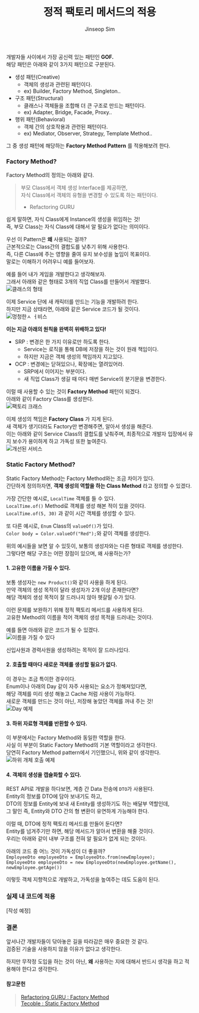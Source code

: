 ﻿---
layout: post
title: "정적 팩토리 메서드의 적용"
categories: ToyProject
tags: [develop]
author:
  - Jinseop Sim
---
개발자들 사이에서 가장 공신력 있는 패턴인 __GOF.__  
해당 패턴은 아래와 같이 3가지 패턴으로 구분된다.  
- 생성 패턴(Creative)
  - 객체의 생성과 관련된 패턴이다.
  - ex) Builder, Factory Method, Singleton..
- 구조 패턴(Structural)
  - 클래스나 객체들을 조합해 더 큰 구조로 만드는 패턴이다.
  - ex) Adapter, Bridge, Facade, Proxy..
- 행위 패턴(Behavioral)
  - 객체 간의 상호작용과 관련된 패턴이다.
  - ex) Mediator, Observer, Strategy, Template Method..

그 중 생성 패턴에 해당하는 __Factory Method Pattern__ 를 적용해보려 한다.  

### Factory Method?
Factory Method의 정의는 아래와 같다.  

> 부모 Class에서 객체 생성 Interface를 제공하면,  
> 자식 Class에서 객체의 유형을 변경할 수 있도록 하는 패턴이다.  
> - Refactoring GURU  

쉽게 말하면, 자식 Class에게 Instance의 생성을 위임하는 것!  
즉, 부모 Class는 자식 Class에 대해서 알 필요가 없다는 의미이다.  

우선 이 Pattern은 __왜__ 사용되는 걸까?  
근본적으로는 Class간의 결합도를 낮추기 위해 사용한다.  
즉, 다른 Class에 주는 영향을 줄여 유지 보수성을 높임이 목표이다.  
말로는 이해하기 어려우니 예를 들어보자.  

예를 들어 내가 게임을 개발한다고 생각해보자.  
그래서 아래와 같은 형태로 3개의 직업 Class를 만들어서 개발했다.  
![클래스의 형태](https://user-images.githubusercontent.com/71700079/224204617-c22fd0a6-282a-44d4-a4ae-faf6cf18675d.png)  

이제 Service 단에 새 캐릭터를 만드는 기능을 개발하려 한다.  
하지만 지금 상태라면, 아래와 같은 Service 코드가 될 것이다.  
![멍청한ㅅ ㅓ비스](https://user-images.githubusercontent.com/71700079/224204642-467ab678-7ddf-4846-9dff-c5c655b325fd.png)  

__이는 지금 아래의 원칙을 완벽히 위배하고 있다!__  
- SRP : 변경은 한 가지 이유로만 하도록 한다.
  - Service는 로직을 통해 DB에 저장을 하는 것이 원래 책임이다.
  - 하지만 지금은 객체 생성의 책임까지 지고있다.
- OCP : 변경에는 닫혀있으나, 확장에는 열려있어라.
  - SRP에서 이어지는 부분이다.
  - 새 직업 Class가 생길 때 마다 매번 Service의 분기문을 변경한다.

이럴 때 사용할 수 있는 것이 __Factory Method__ 패턴이 되겠다.  
아래와 같이 Factory Class를 생성한다.  
![팩토리 크래스](https://user-images.githubusercontent.com/71700079/224204783-b2c8d712-2e69-4bbc-9dc0-03605da700be.png)  

이제 생성의 책임은 __Factory Class__ 가 지게 된다.  
새 객체가 생기더라도 Factory만 변경해주면, 알아서 생성을 해준다.  
이는 아래와 같이 Service Class의 결합도를 낮춰주며, 최종적으로 개발자 입장에서 유지 보수가 용이하게 하고 가독성 또한 높여준다.  
![개선된 서비스](https://user-images.githubusercontent.com/71700079/224204802-15b1bc26-2dc3-4e1c-b9b1-e2ce880e56e9.png)  

### Static Factory Method?
Static Factory Method는 Factory Method와는 조금 차이가 있다.  
간단하게 정의하자면, __객체 생성의 역할을 하는 Class Method__ 라고 정의할 수 있겠다.  

가장 간단한 예시로, ```LocalTime``` 객체를 들 수 있다.  
```LocalTime.of()``` Method로 객체를 생성 해본 적이 있을 것이다.  
```LocalTime.of(5, 30)``` 과 같이 시간 객체를 생성할 수 있다.  

또 다른 예시로, ```Enum``` Class의 ```valueOf()```가 있다.  
```Color body = Color.valueOf("Red");```와 같이 객체를 생성한다.  

위의 예시들을 보면 알 수 있듯이, 보통의 생성자와는 다른 형태로 객체를 생성한다.  
그렇다면 해당 구조는 어떤 장점이 있으며, 왜 사용하는가?  

#### 1. 고유한 이름을 가질 수 있다.
보통 생성자는 ```new Product()```와 같이 사용을 하게 된다.  
만약 객체의 생성 목적이 달라 생성자가 2개 이상 존재한다면?  
해당 객체의 생성 목적이 잘 드러나지 않아 헷갈릴 수가 있다.  

이런 문제를 보완하기 위해 정적 팩토리 메서드를 사용하게 된다.  
고유한 Method의 이름을 적어 객체의 생성 목적을 드러내는 것이다.  

예를 들면 아래와 같은 코드가 될 수 있겠다.  
![이름을 가질 수 있다](https://user-images.githubusercontent.com/71700079/224204873-536edf70-c9e6-4dd6-ac1f-8cfdbd338196.png)  

신입사원과 경력사원을 생성하려는 목적이 잘 드러나있다.  

#### 2. 호출할 때마다 새로운 객체를 생성할 필요가 없다.
이 경우는 조금 특이한 경우이다.  
Enum이나 아래의 Day 같이 자주 사용되는 요소가 정해져있다면,  
해당 객체를 미리 생성 해놓고 Cache 처럼 사용이 가능하다.  
새로운 객체를 만드는 것이 아닌, 저장해 놓았던 객체를 꺼내 주는 것!  
![Day 예제](https://user-images.githubusercontent.com/71700079/224204899-92fa602c-a58e-42bf-bc65-6d9611217528.png)  

#### 3. 하위 자료형 객체를 반환할 수 있다.
이 부분에서는 Factory Method와 동일한 역할을 한다.  
사실 이 부분이 Static Factory Method의 기본 역할이라고 생각한다.  
당연히 Factory Method pattern에서 기인했으니, 위와 같이 생각한다.  
![하위 개체 호출 예제](https://user-images.githubusercontent.com/71700079/224204929-b0187e61-fe40-4eba-8e37-428618ffdfe9.png)  

#### 4. 객체의 생성을 캡슐화할 수 있다.
REST API로 개발을 하다보면, 계층 간 Data 전송에 ```DTO```가 사용된다.  
Entity의 정보를 DTO에 담아 보내기도 하고,  
DTO의 정보를 Entity에 보내 새 Entity를 생성하기도 하는 배달부 역할인데,  
그 말인 즉, Entity와 DTO 간의 형 변환이 유연하게 가능해야 한다.  

이럴 때, DTO에 정적 팩토리 메서드를 만들어 둔다면?  
Entity를 넘겨주기만 하면, 해당 메서드가 알아서 변환을 해줄 것이다.  
우리는 아래와 같이 내부 구조를 전혀 알 필요가 없게 되는 것이다.  

아래의 코드 중 어느 것이 가독성이 더 좋을까?  
```EmployeeDto employeeDto = EmployeeDto.from(newEmployee);```  
```EmployeeDto employeeDto = new EmployeeDto(newEmployee.getName(), newEmployee.getAge())```  

이렇듯 객체 지향적으로 개발하고, 가독성을 높여주는 데도 도움이 된다.  

### 실제 내 코드에 적용
[작성 예정]

### 결론
앞서나간 개발자들이 닦아놓은 길을 따라감은 매우 중요한 것 같다.  
검증된 기술을 사용하지 않을 이유가 없다고 생각한다.  

하지만 무작정 도입을 하는 것이 아닌, __왜__ 사용하는 지에 대해서 반드시 생각을 하고 적용해야 한다고 생각한다.  

#### 참고문헌
> [Refactoring GURU : Factory Method](https://refactoring.guru/ko/design-patterns/factory-method)  
> [Tecoble : Static Factory Method](https://tecoble.techcourse.co.kr/post/2020-05-26-static-factory-method/)  
